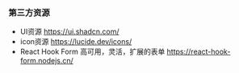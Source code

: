 ### 第三方资源
- UI资源 https://ui.shadcn.com/
- icon资源 https://lucide.dev/icons/
- React Hook Form 高可用，灵活，扩展的表单 https://react-hook-form.nodejs.cn/